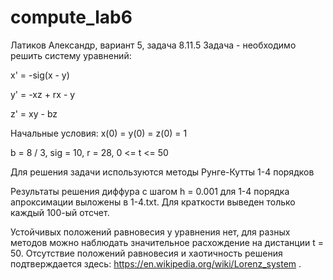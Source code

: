 # compute_lab6

Латиков Александр, вариант 5, задача 8.11.5
Задача - необходимо решить систему уравнений:

x' = -sig(x - y)

y' = -xz + rx - y

z' = xy - bz

Начальные условия: x(0) = y(0) = z(0) = 1

b = 8 / 3, sig = 10, r = 28, 0 <= t <= 50

Для решения задачи используются методы Рунге-Кутты 1-4 порядков

Результаты решения диффура с шагом h = 0.001 для 1-4 порядка апроксимации выложены в 1-4.txt. Для краткости выведен только каждый 100-ый отсчет.

Устойчивых положений равновесия у уравнения нет, для разных методов можно наблюдать значительное расхождение на дистанции t = 50.
Отсутствие положений равновесия и хаотичность решения подтверждается здесь: https://en.wikipedia.org/wiki/Lorenz_system .

